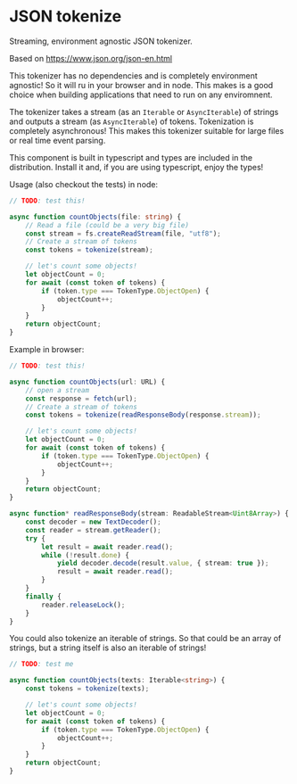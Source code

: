 # JSON tokenize
Streaming, environment agnostic JSON tokenizer.

Based on https://www.json.org/json-en.html

This tokenizer has no dependencies and is completely environment agnostic! So it will ru in your browser and in node. This makes is a good choice when building applications that need to run on any enviromnent.

The tokenizer takes a stream (as an `Iterable` or `AsyncIterable`) of strings and outputs a stream (as `AsyncIterable`) of tokens. Tokenization is completely asynchronous! This makes this tokenizer suitable for large files or real time event parsing.

This component is built in typescript and types are included in the distribution. Install it and, if you are using typescript, enjoy the types!

Usage (also checkout the tests) in node:

```typescript
// TODO: test this!

async function countObjects(file: string) {
    // Read a file (could be a very big file)
    const stream = fs.createReadStream(file, "utf8");
    // Create a stream of tokens
    const tokens = tokenize(stream);

    // let's count some objects!
    let objectCount = 0;
    for await (const token of tokens) {
        if (token.type === TokenType.ObjectOpen) {
            objectCount++;
        }
    }
    return objectCount;
}

```

Example in browser:
```typescript
// TODO: test this!

async function countObjects(url: URL) {
    // open a stream
    const response = fetch(url);
    // Create a stream of tokens
    const tokens = tokenize(readResponseBody(response.stream));

    // let's count some objects!
    let objectCount = 0;
    for await (const token of tokens) {
        if (token.type === TokenType.ObjectOpen) {
            objectCount++;
        }
    }
    return objectCount;
}

async function* readResponseBody(stream: ReadableStream<Uint8Array>) {
    const decoder = new TextDecoder();
    const reader = stream.getReader();
    try {
        let result = await reader.read();
        while (!result.done) {
            yield decoder.decode(result.value, { stream: true });
            result = await reader.read();
        }
    }
    finally {
        reader.releaseLock();
    }
}

```

You could also tokenize an iterable of strings. So that could be an array of strings, but a string itself is also an iterable of strings!

```typescript
// TODO: test me

async function countObjects(texts: Iterable<string>) {
    const tokens = tokenize(texts);

    // let's count some objects!
    let objectCount = 0;
    for await (const token of tokens) {
        if (token.type === TokenType.ObjectOpen) {
            objectCount++;
        }
    }
    return objectCount;
}
```